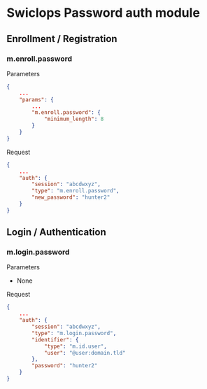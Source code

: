 # Swiclops Password auth module

## Enrollment / Registration

### m.enroll.password

Parameters

```json
{
    ...
    "params": {
        ...
        "m.enroll.password": {
            "minimum_length": 8
        }
    }
}
```

Request

```json
{
    ...
    "auth": {
        "session": "abcdwxyz",
        "type": "m.enroll.password",
        "new_password": "hunter2"
    }
}
```

## Login / Authentication

### m.login.password

Parameters
* None

Request

```json
{
    ...
    "auth": {
        "session": "abcdwxyz",
        "type": "m.login.password",
        "identifier": {
            "type": "m.id.user",
            "user": "@user:domain.tld"
        },
        "password": "hunter2"
    }
}
```
